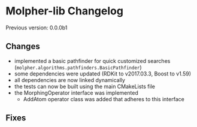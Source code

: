 # Molpher-lib Changelog

Previous version: 0.0.0b1

## Changes
- implemented a basic pathfinder for quick customized searches (`molpher.algorithms.pathfinders.BasicPathfinder`)
- some dependencies were updated (RDKit to v2017.03.3, Boost to v1.59)
- all dependencies are now linked dynamically
- the tests can now be built using the main CMakeLists file
- the MorphingOperator interface was implemented 
    - AddAtom operator class was added that adheres to this interface

## Fixes
